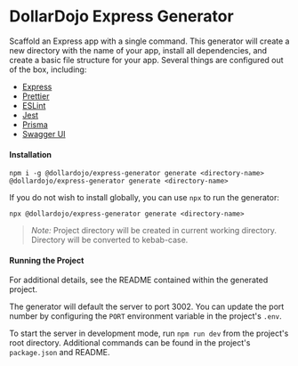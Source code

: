 # DollarDojo Express Generator

Scaffold an Express app with a single command. This generator will create a new directory with the name of your app, install all dependencies, and create a basic file structure for your app. Several things are configured out of the box, including:

- [Express](https://expressjs.com/)
- [Prettier](https://prettier.io/)
- [ESLint](https://eslint.org/)
- [Jest](https://jestjs.io/)
- [Prisma](https://www.prisma.io/)
- [Swagger UI](https://swagger.io/)

#### Installation

`npm i -g @dollardojo/express-generator generate <directory-name>`
`@dollardojo/express-generator generate <directory-name>`

If you do not wish to install globally, you can use `npx` to run the generator:

`npx @dollardojo/express-generator generate <directory-name>`

> *Note:* Project directory will be created in current working directory. Directory will be converted to kebab-case.

#### Running the Project

For additional details, see the README contained within the generated project.

The generator will default the server to port 3002. You can update the port number by configuring the `PORT` environment variable in the project's `.env`.

To start the server in development mode, run `npm run dev` from the project's root directory. Additional commands can be found in the project's `package.json` and README.
